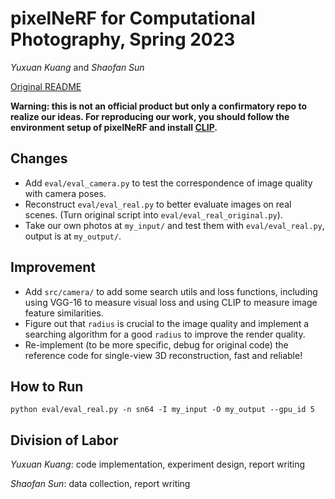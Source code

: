 # pixelNeRF for Computational Photography, Spring 2023

*Yuxuan Kuang* and *Shaofan Sun*

[Original README](./README_original.md)

**Warning: this is not an official product but only a confirmatory repo to realize our ideas. For reproducing our work, you should follow the environment setup of pixelNeRF and install [CLIP](https://github.com/openai/CLIP).**

## Changes

- Add `eval/eval_camera.py` to test the correspondence of image quality with camera poses.
- Reconstruct `eval/eval_real.py` to better evaluate images on real scenes. (Turn original script into `eval/eval_real_original.py`).
- Take our own photos at `my_input/` and test them with `eval/eval_real.py`, output is at `my_output/`.

## Improvement

- Add `src/camera/` to add some search utils and loss functions, including using VGG-16 to measure visual loss and using CLIP to measure image feature similarities.
- Figure out that `radius` is crucial to the image quality and implement a searching algorithm for a good `radius` to improve the render quality.
- Re-implement (to be more specific, debug for original code) the reference code for single-view 3D reconstruction, fast and reliable!

## How to Run

```shell
python eval/eval_real.py -n sn64 -I my_input -O my_output --gpu_id 5   
```

## Division of Labor

*Yuxuan Kuang*: code implementation, experiment design, report writing

*Shaofan Sun*: data collection, report writing